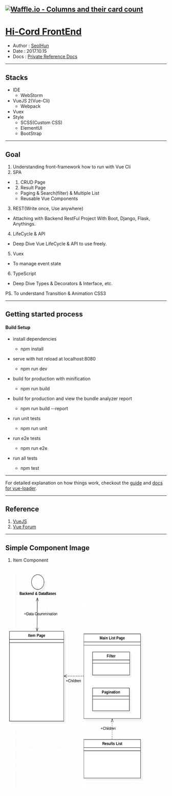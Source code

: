 
[![Waffle.io - Columns and their card count](https://badge.waffle.io/Seolhun/renew-shooney.svg?columns=all)](https://waffle.io/Seolhun/renew-shooney)
---

# [Hi-Cord FrontEnd](https://github.com/Seolhun/renew-shooney/frontend)
- Author : [SeolHun](https://github.com/SeolHun)
- Date : 2017.10.15 
- Docs : [Private Reference Docs](https://github.com/Seolhun/my-business-idea/blob/master/README.md)

---
## Stacks
- IDE
  - WebStorm
- VueJS 2(Vue-Cli)
  - Webpack
- Vuex
- Style
  - SCSS(Custom CSS)
  - ElementUI
  - BootStrap

---
## Goal
1. Understanding front-framework how to run with Vue Cli
2. SPA
  - 1. CRUD Page
  - 2. Result Page
    - Paging & Search(filter) & Multiple List
    - Reusable Vue Components
3. REST(Write once, Use anywhere)
  - Attaching with Backend RestFul Project With Boot, Django, Flask, Anythings.
4. LifeCycle & API
  - Deep Dive Vue LifeCycle & API to use freely.
5. Vuex 
  - To manage event state
6. TypeScript
  - Deep Dive Types & Decorators & Interface, etc.
  
PS. To understand Transition & Animation CSS3

---
## Getting started process
#### Build Setup
- install dependencies
  - npm install

- serve with hot reload at localhost:8080
  - npm run dev

- build for production with minification
  - npm run build

- build for production and view the bundle analyzer report
  - npm run build --report

- run unit tests
  - npm run unit

- run e2e tests
  - npm run e2e

- run all tests
  - npm test

---
For detailed explanation on how things work, checkout the [guide](http://vuejs-templates.github.io/webpack/) and [docs for vue-loader](http://vuejs.github.io/vue-loader).

---
## Reference
1. [VueJS](https://vuejs.org/)
2. [Vue Forum](https://forum.vuejs.org/)



---
## Simple Component Image
1. Item Component
<img src="./readmeImage/ItemPage.png" width="450" height="700">

